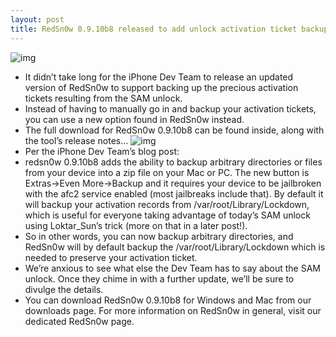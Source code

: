 ```yaml
---
layout: post
title: RedSn0w 0.9.10b8 released to add unlock activation ticket backup support
---
```

![img](http://media.idownloadblog.com/wp-content/uploads/2011/12/RedSn0w-logo.jpg)
* It didn’t take long for the iPhone Dev Team to release an updated version of RedSn0w to support backing up the precious activation tickets resulting from the SAM unlock.
* Instead of having to manually go in and backup your activation tickets, you can use a new option found in RedSn0w instead.
* The full download for RedSn0w 0.9.10b8 can be found inside, along with the tool’s release notes…
![img](http://media.idownloadblog.com/wp-content/uploads/2012/04/RedSn0w-Backup.jpg)
* Per the iPhone Dev Team’s blog post:
* redsn0w 0.9.10b8 adds the ability to backup arbitrary directories or files from your device into a zip file on your Mac or PC. The new button is Extras->Even More->Backup and it requires your device to be jailbroken with the afc2 service enabled (most jailbreaks include that). By default it will backup your activation records from /var/root/Library/Lockdown, which is useful for everyone taking advantage of today’s SAM unlock using Loktar_Sun’s trick (more on that in a later post!).
* So in other words, you can now backup arbitrary directories, and RedSn0w will by default backup the /var/root/Library/Lockdown which is needed to preserve your activation ticket.
* We’re anxious to see what else the Dev Team has to say about the SAM unlock. Once they chime in with a further update, we’ll be sure to divulge the details.
* You can download RedSn0w 0.9.10b8 for Windows and Mac from our downloads page. For more information on RedSn0w in general, visit our dedicated RedSn0w page.

